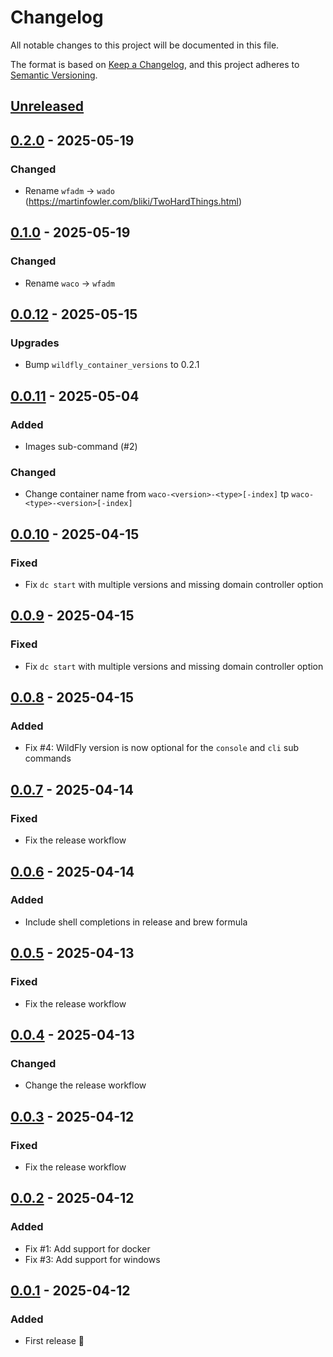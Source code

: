 # Changelog

All notable changes to this project will be documented in this file.

The format is based on [Keep a Changelog](https://keepachangelog.com/en/1.0.0/),
and this project adheres to [Semantic Versioning](https://semver.org/spec/v2.0.0.html).

## [Unreleased]

## [0.2.0] - 2025-05-19

### Changed

- Rename `wfadm` → `wado` (https://martinfowler.com/bliki/TwoHardThings.html)

## [0.1.0] - 2025-05-19

### Changed

- Rename `waco` → `wfadm`

## [0.0.12] - 2025-05-15

### Upgrades

- Bump `wildfly_container_versions` to 0.2.1

## [0.0.11] - 2025-05-04

### Added

- Images sub-command (#2)

### Changed

- Change container name from `waco-<version>-<type>[-index]` tp `waco-<type>-<version>[-index]`

## [0.0.10] - 2025-04-15

### Fixed

- Fix `dc start` with multiple versions and missing domain controller option

## [0.0.9] - 2025-04-15

### Fixed

- Fix `dc start` with multiple versions and missing domain controller option

## [0.0.8] - 2025-04-15

### Added

- Fix #4: WildFly version is now optional for the `console` and `cli` sub commands

## [0.0.7] - 2025-04-14

### Fixed

- Fix the release workflow

## [0.0.6] - 2025-04-14

### Added

- Include shell completions in release and brew formula

## [0.0.5] - 2025-04-13

### Fixed

- Fix the release workflow

## [0.0.4] - 2025-04-13

### Changed

- Change the release workflow

## [0.0.3] - 2025-04-12

### Fixed

- Fix the release workflow

## [0.0.2] - 2025-04-12

### Added

- Fix #1: Add support for docker
- Fix #3: Add support for windows

## [0.0.1] - 2025-04-12

### Added

- First release 🎉

[Unreleased]: https://github.com/hpehl/wado/compare/v0.2.0...HEAD

[0.2.0]: https://github.com/hpehl/wado/compare/v0.1.0...v0.2.0

[0.1.0]: https://github.com/hpehl/wado/compare/v0.0.12...v0.1.0

[0.0.12]: https://github.com/hpehl/wado/compare/v0.0.11...v0.0.12

[0.0.11]: https://github.com/hpehl/wado/compare/v0.0.10...v0.0.11

[0.0.10]: https://github.com/hpehl/wado/compare/v0.0.9...v0.0.10

[0.0.9]: https://github.com/hpehl/wado/compare/v0.0.8...v0.0.9

[0.0.8]: https://github.com/hpehl/wado/compare/v0.0.7...v0.0.8

[0.0.7]: https://github.com/hpehl/wado/compare/v0.0.6...v0.0.7

[0.0.6]: https://github.com/hpehl/wado/compare/v0.0.5...v0.0.6

[0.0.5]: https://github.com/hpehl/wado/compare/v0.0.4...v0.0.5

[0.0.4]: https://github.com/hpehl/wado/compare/v0.0.3...v0.0.4

[0.0.3]: https://github.com/hpehl/wado/compare/v0.0.2...v0.0.3

[0.0.2]: https://github.com/hpehl/wado/compare/v0.0.1...v0.0.2

[0.0.1]: https://github.com/hpehl/wado/releases/tag/v0.0.1

